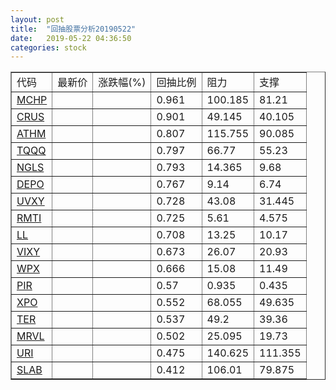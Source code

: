 ```yaml
---
layout: post
title:  "回抽股票分析20190522"
date:   2019-05-22 04:36:50
categories: stock
---
```

<script type="text/javascript">
var stockList = []
stockList.push('gb_mchp');
stockList.push('gb_crus');
stockList.push('gb_athm');
stockList.push('gb_tqqq');
stockList.push('gb_ngls');
stockList.push('gb_depo');
stockList.push('gb_uvxy');
stockList.push('gb_rmti');
stockList.push('gb_ll');
stockList.push('gb_vixy');
stockList.push('gb_wpx');
stockList.push('gb_pir');
stockList.push('gb_xpo');
stockList.push('gb_ter');
stockList.push('gb_mrvl');
stockList.push('gb_uri');
stockList.push('gb_slab');
</script>
<table border="1">
 <tr>
 <td>代码</td>
 <td>最新价</td>
 <td>涨跌幅(%)</td>
 <td>回抽比例</td>
 <td>阻力</td>
 <td>支撑</td>
</tr>
  <tr id="mchp">
  <td><a href="http://stock.finance.sina.com.cn/usstock/quotes/MCHP.html" target="_blank">MCHP</a></td><td></td><td></td><td>0.961</td><td>100.185</td><td>81.21</td></tr>
  <tr id="crus">
  <td><a href="http://stock.finance.sina.com.cn/usstock/quotes/CRUS.html" target="_blank">CRUS</a></td><td></td><td></td><td>0.901</td><td>49.145</td><td>40.105</td></tr>
  <tr id="athm">
  <td><a href="http://stock.finance.sina.com.cn/usstock/quotes/ATHM.html" target="_blank">ATHM</a></td><td></td><td></td><td>0.807</td><td>115.755</td><td>90.085</td></tr>
  <tr id="tqqq">
  <td><a href="http://stock.finance.sina.com.cn/usstock/quotes/TQQQ.html" target="_blank">TQQQ</a></td><td></td><td></td><td>0.797</td><td>66.77</td><td>55.23</td></tr>
  <tr id="ngls">
  <td><a href="http://stock.finance.sina.com.cn/usstock/quotes/NGLS.html" target="_blank">NGLS</a></td><td></td><td></td><td>0.793</td><td>14.365</td><td>9.68</td></tr>
  <tr id="depo">
  <td><a href="http://stock.finance.sina.com.cn/usstock/quotes/DEPO.html" target="_blank">DEPO</a></td><td></td><td></td><td>0.767</td><td>9.14</td><td>6.74</td></tr>
  <tr id="uvxy">
  <td><a href="http://stock.finance.sina.com.cn/usstock/quotes/UVXY.html" target="_blank">UVXY</a></td><td></td><td></td><td>0.728</td><td>43.08</td><td>31.445</td></tr>
  <tr id="rmti">
  <td><a href="http://stock.finance.sina.com.cn/usstock/quotes/RMTI.html" target="_blank">RMTI</a></td><td></td><td></td><td>0.725</td><td>5.61</td><td>4.575</td></tr>
  <tr id="ll">
  <td><a href="http://stock.finance.sina.com.cn/usstock/quotes/LL.html" target="_blank">LL</a></td><td></td><td></td><td>0.708</td><td>13.25</td><td>10.17</td></tr>
  <tr id="vixy">
  <td><a href="http://stock.finance.sina.com.cn/usstock/quotes/VIXY.html" target="_blank">VIXY</a></td><td></td><td></td><td>0.673</td><td>26.07</td><td>20.93</td></tr>
  <tr id="wpx">
  <td><a href="http://stock.finance.sina.com.cn/usstock/quotes/WPX.html" target="_blank">WPX</a></td><td></td><td></td><td>0.666</td><td>15.08</td><td>11.49</td></tr>
  <tr id="pir">
  <td><a href="http://stock.finance.sina.com.cn/usstock/quotes/PIR.html" target="_blank">PIR</a></td><td></td><td></td><td>0.57</td><td>0.935</td><td>0.435</td></tr>
  <tr id="xpo">
  <td><a href="http://stock.finance.sina.com.cn/usstock/quotes/XPO.html" target="_blank">XPO</a></td><td></td><td></td><td>0.552</td><td>68.055</td><td>49.635</td></tr>
  <tr id="ter">
  <td><a href="http://stock.finance.sina.com.cn/usstock/quotes/TER.html" target="_blank">TER</a></td><td></td><td></td><td>0.537</td><td>49.2</td><td>39.36</td></tr>
  <tr id="mrvl">
  <td><a href="http://stock.finance.sina.com.cn/usstock/quotes/MRVL.html" target="_blank">MRVL</a></td><td></td><td></td><td>0.502</td><td>25.095</td><td>19.73</td></tr>
  <tr id="uri">
  <td><a href="http://stock.finance.sina.com.cn/usstock/quotes/URI.html" target="_blank">URI</a></td><td></td><td></td><td>0.475</td><td>140.625</td><td>111.355</td></tr>
  <tr id="slab">
  <td><a href="http://stock.finance.sina.com.cn/usstock/quotes/SLAB.html" target="_blank">SLAB</a></td><td></td><td></td><td>0.412</td><td>106.01</td><td>79.875</td></tr>
</table>
